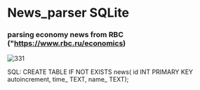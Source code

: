 # News_parser SQLite
### parsing economy news from RBC ("https://www.rbc.ru/economics)


![331](https://user-images.githubusercontent.com/54048747/224293143-24b3d2b4-8124-43a1-98b9-de3e2a62d9ac.JPG)


SQL:
CREATE TABLE IF NOT EXISTS news(
    id INT PRIMARY KEY autoincrement,
    time_ TEXT,
    name_ TEXT);

